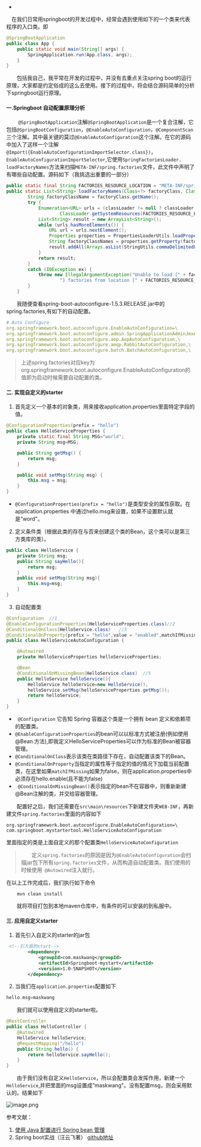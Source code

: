 -
 在我们日常用springboot的开发过程中，经常会遇到使用如下的一个类来代表程序的入口类。即
```java
@SpringBootApplication
public class App {
    public static void main(String[] args) {
        SpringApplication.run(App.class, args);
    }
}
```
  包括我自己，我平常在开发的过程中，并没有去重点关注spring boot的运行原理，大家都是约定俗成的这么去使用。接下的过程中，将会结合源码简单的分析下springboot运行原理。

#### 一.Springboot 自动配置原理分析
   `@SpringBootApplication`注解`@SpringBootApplication`是一个复合注解，它包括`@SpringBootConfiguration`，`@EnableAutoConfiguration`，`@ComponentScan`三个注解。其中最关键的莫过`@EnableAutoConfiguration`这个注解。在它的源码中加入了这样一个注解`@Import({EnableAutoConfigurationImportSelector.class})`，`EnableAutoConfigurationImportSelector`,它使用`SpringFactoriesLoader. loadFactoryNames`方法来扫描`META-INF/spring.factories`文件，此文件中声明了有哪些自动配置。源码如下（我挑选出重要的一部分）
```java
public static final String FACTORIES_RESOURCE_LOCATION = "META-INF/spring.factories";
public static List<String> loadFactoryNames(Class<?> factoryClass, ClassLoader classLoader) {
        String factoryClassName = factoryClass.getName();
        try {
            Enumeration<URL> urls = (classLoader != null ? classLoader.getResources(FACTORIES_RESOURCE_LOCATION) :
                    ClassLoader.getSystemResources(FACTORIES_RESOURCE_LOCATION));
            List<String> result = new ArrayList<String>();
            while (urls.hasMoreElements()) {
                URL url = urls.nextElement();
                Properties properties = PropertiesLoaderUtils.loadProperties(new UrlResource(url));
                String factoryClassNames = properties.getProperty(factoryClassName);
                result.addAll(Arrays.asList(StringUtils.commaDelimitedListToStringArray(factoryClassNames)));
            }
            return result;
        }
        catch (IOException ex) {
            throw new IllegalArgumentException("Unable to load [" + factoryClass.getName() +
                    "] factories from location [" + FACTORIES_RESOURCE_LOCATION + "]", ex);
        }
    }
```
  我随便查看spring-boot-autoconfigure-1.5.3.RELEASE.jar中的spring.factories,有如下的自动配置。
```yml
# Auto Configure
org.springframework.boot.autoconfigure.EnableAutoConfiguration=\
org.springframework.boot.autoconfigure.admin.SpringApplicationAdminJmxAutoConfiguration,\
org.springframework.boot.autoconfigure.aop.AopAutoConfiguration,\
org.springframework.boot.autoconfigure.amqp.RabbitAutoConfiguration,\
org.springframework.boot.autoconfigure.batch.BatchAutoConfiguration,\
```
>上述spring.factories对应key为org.springframework.boot.autoconfigure.EnableAutoConfiguration的值即为启动时候需要自动配置的类。

#### 二. 实现自定义的starter

1. 首先定义一个基本的对象类，用来接收application.properties里面特定字段的值。

```java
@ConfigurationProperties(prefix = "hello")
public class HelloServiceProperties {
    private static final String MSG="world";
    private String msg=MSG;

    public String getMsg() {
        return msg;
    }

    public void setMsg(String msg) {
        this.msg = msg;
    }
}
```
* `@ConfigurationProperties(prefix = "hello")`是类型安全的属性获取。在application.properties 中通过hello.msg来设置，如果不设置默认就是“word"。

2. 定义条件类（根据此类的存在与否来创建这个类的Bean，这个类可以是第三方类库的类）。

```java
public class HelloService {
    private String msg;
    public String sayHello(){
        return msg;
    }
    public void setMsg(String msg){
        this.msg=msg;
    }
}
```

3. 自动配置类

```java
@Configuration  //1
@EnableConfigurationProperties(HelloServiceProperties.class)//2
@ConditionalOnClass(HelloService.class)   //3
@ConditionalOnProperty(prefix = "hello",value = "enabled",matchIfMissing = true)  //4
public class HelloServiceAutoConfiguration {

    @Autowired
    private HelloServiceProperties helloServiceProperties;

    @Bean
    @ConditionalOnMissingBean(HelloService.class)  //5
    public HelloService helloService(){
        HelloService helloService=new HelloService();
        helloService.setMsg(helloServiceProperties.getMsg());
        return helloService;
    }
}
```

* ` @Configuration` 它告知 Spring 容器这个类是一个拥有 bean 定义和依赖项的配置类。
* `@EnableConfigurationProperties`的bean可以以标准方式被注册(例如使用 @Bean 方法),即我定义HelloServiceProperties可以作为标准的Bean被容器管理。
* `@ConditionalOnClass`表示该类在类路径下存在，自动配置该类下的Bean。
* `@ConditionalOnProperty`当指定的属性等于指定的值的情况下加载当前配置类，在这里如果`matchIfMissing`如果为false，则在application.properties中必须存在hello.enable(且不能为false)
* ` @ConditionalOnMissingBean()`表示指定的bean不在容器中，则重新新建@Bean注解的类，并交给容器管理。

  配置好之后，我们还需要在`src\main\resources`下新建文件夹`WEB-INF`，再新建文件`spring.factories`里面的内容如下
```properties
org.springframework.boot.autoconfigure.EnableAutoConfiguration=\
com.springboot.mystartertool.HelloServiceAutoConfiguration
```
里面指定的类是上面自定义的那个配置类`HelloServiceAutoConfiguration`
>  定义`spring.factories`的原因是因为`@EnableAutoConfiguration`会扫描jar包下所有`spring.factories`文件，从而构造自动配置类。我们使用的时候使用` @Autowired`注入就行。

在以上工作完成后，我们执行如下命令
```shell
    mvn clean install
```
  就将项目打包到本地maven仓库中，有条件的可以安装的到私服中。
#### 三. 应用自定义starter

1. 首先引入自定义的starter的jar包

```xml
 <!--引入我的start-->
        <dependency>
            <groupId>com.maskwang</groupId>
            <artifactId>Springboot-mystart</artifactId>
            <version>1.0-SNAPSHOT</version>
        </dependency>
```

2. 当我们在`application.properties`配置如下

```Groovy
hello.msg=maskwang
```

  我们就可以使用自定义的starter啦。

```java
@RestController
public class HelloController {
    @Autowired
    HelloService helloService;
    @RequestMapping("/hello")
    public String hello() {
        return helloService.sayHello();
    }
}
```
  由于我们没有自定义`HelloService`，所以会配置类会发挥作用，新建一个`HelloService`,并把里面的msg设置成”maskwang"。没有配置msg，则会采用默认的。结果如下

![image.png](http://upload-images.jianshu.io/upload_images/5281821-3db9b52e9cfc819b.png?imageMogr2/auto-orient/strip%7CimageView2/2/w/1240)

参考文献：
1. [使用 Java 配置进行 Spring bean 管理](https://www.ibm.com/developerworks/cn/webservices/ws-springjava/index.html)
2. Spring boot实战（汪云飞著）
[github地址](https://github.com/maskwang520/springboot-mystarter)
